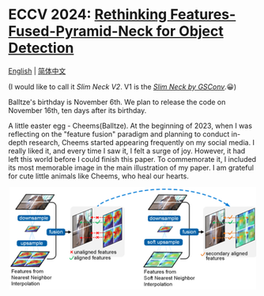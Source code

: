 # ECCV 2024: [Rethinking Features-Fused-Pyramid-Neck for Object Detection](https://link.springer.com/chapter/10.1007/978-3-031-72855-6_5)

[English](README.md) | [简体中文](README-zh-CN.md)

(I would like to call it _Slim Neck V2_. V1 is the [_Slim Neck by GSConv_](https://github.com/AlanLi1997/slim-neck-by-gsconv).😀)

Balltze's birthday is November 6th. We plan to release the code on November 16th, ten days after its birthday.

A little easter egg - Cheems(Balltze). At the beginning of 2023, when I was reflecting on the "feature fusion" paradigm and planning to conduct in-depth research, Cheems started appearing frequently on my social media. I really liked it, and every time I saw it, I felt a surge of joy. However, it had left this world before I could finish this paper. To commemorate it, I included its most memorable image in the main illustration of my paper. I am grateful for cute little animals like Cheems, who heal our hearts.
<p align="center">
  <img src="https://github.com/AlanLi1997/rethinking-fpn/blob/main/figs/sni.png" alt="" width="500" />
</p>
